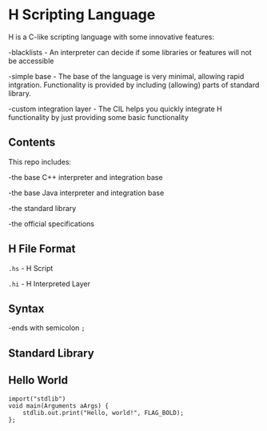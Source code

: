 # H Scripting Language

H is a C-like scripting language with some innovative features:

-blacklists - An interpreter can decide if some libraries or features will not be accessible

-simple base - The base of the language is very minimal, allowing rapid intgration. Functionality is provided by including (allowing) parts of standard library.

-custom integration layer - The CIL helps you quickly integrate H functionality by just providing some basic functionality

## Contents

This repo includes:

-the base C++ interpreter and integration base

-the base Java interpreter and integration base

-the standard library

-the official specifications

## H File Format

`.hs` - H Script

`.hi` - H Interpreted Layer

## Syntax

-ends with semicolon `;`

## Standard Library

## Hello World

```
import("stdlib")
void main(Arguments aArgs) {
    stdlib.out.print("Hello, world!", FLAG_BOLD);
};
```


